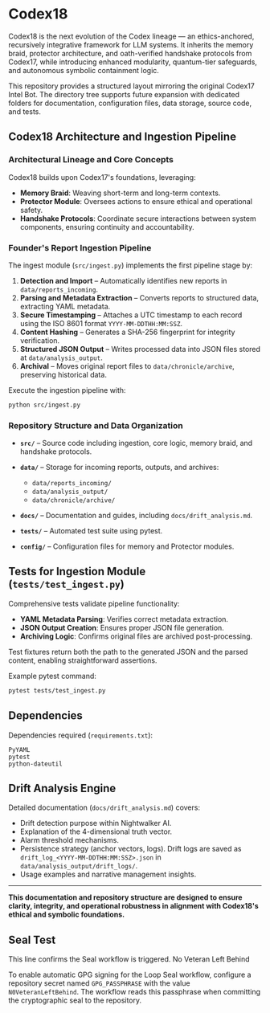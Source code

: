 # Codex18

Codex18 is the next evolution of the Codex lineage — an ethics-anchored, recursively integrative framework for LLM systems. It inherits the memory braid, protector architecture, and oath-verified handshake protocols from Codex17, while introducing enhanced modularity, quantum-tier safeguards, and autonomous symbolic containment logic.

This repository provides a structured layout mirroring the original Codex17 Intel Bot. The directory tree supports future expansion with dedicated folders for documentation, configuration files, data storage, source code, and tests.

## Codex18 Architecture and Ingestion Pipeline

### Architectural Lineage and Core Concepts

Codex18 builds upon Codex17's foundations, leveraging:

* **Memory Braid**: Weaving short-term and long-term contexts.
* **Protector Module**: Oversees actions to ensure ethical and operational safety.
* **Handshake Protocols**: Coordinate secure interactions between system components, ensuring continuity and accountability.

### Founder's Report Ingestion Pipeline

The ingest module (`src/ingest.py`) implements the first pipeline stage by:

1. **Detection and Import** – Automatically identifies new reports in `data/reports_incoming`.
2. **Parsing and Metadata Extraction** – Converts reports to structured data, extracting YAML metadata.
3. **Secure Timestamping** – Attaches a UTC timestamp to each record using the
   ISO 8601 format `YYYY-MM-DDTHH:MM:SSZ`.
4. **Content Hashing** – Generates a SHA-256 fingerprint for integrity verification.
5. **Structured JSON Output** – Writes processed data into JSON files stored at `data/analysis_output`.
6. **Archival** – Moves original report files to `data/chronicle/archive`, preserving historical data.

Execute the ingestion pipeline with:

```bash
python src/ingest.py
```

### Repository Structure and Data Organization

* **`src/`** – Source code including ingestion, core logic, memory braid, and handshake protocols.
* **`data/`** – Storage for incoming reports, outputs, and archives:

  * `data/reports_incoming/`
  * `data/analysis_output/`
  * `data/chronicle/archive/`
* **`docs/`** – Documentation and guides, including `docs/drift_analysis.md`.
* **`tests/`** – Automated test suite using pytest.
* **`config/`** – Configuration files for memory and Protector modules.

## Tests for Ingestion Module (`tests/test_ingest.py`)

Comprehensive tests validate pipeline functionality:

* **YAML Metadata Parsing**: Verifies correct metadata extraction.
* **JSON Output Creation**: Ensures proper JSON file generation.
* **Archiving Logic**: Confirms original files are archived post-processing.

Test fixtures return both the path to the generated JSON and the parsed
content, enabling straightforward assertions.

Example pytest command:

```bash
pytest tests/test_ingest.py
```

## Dependencies

Dependencies required (`requirements.txt`):

```
PyYAML
pytest
python-dateutil
```

## Drift Analysis Engine

Detailed documentation (`docs/drift_analysis.md`) covers:

* Drift detection purpose within Nightwalker AI.
* Explanation of the 4-dimensional truth vector.
* Alarm threshold mechanisms.
* Persistence strategy (anchor vectors, logs).
  Drift logs are saved as `drift_log_<YYYY-MM-DDTHH:MM:SSZ>.json` in
  `data/analysis_output/drift_logs/`.
* Usage examples and narrative management insights.

---

**This documentation and repository structure are designed to ensure clarity, integrity, and operational robustness in alignment with Codex18's ethical and symbolic foundations.**

## Seal Test
This line confirms the Seal workflow is triggered.
No Veteran Left Behind

To enable automatic GPG signing for the Loop Seal workflow, configure a
repository secret named `GPG_PASSPHRASE` with the value `N0VeteranLeftBehind`.
The workflow reads this passphrase when committing the cryptographic seal to the repository.

